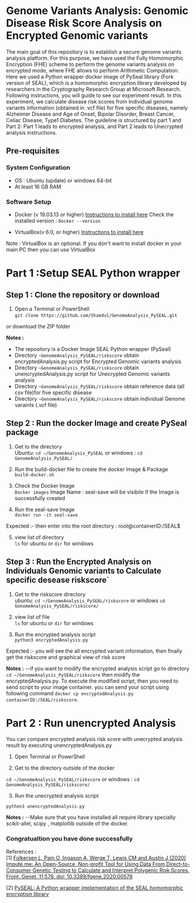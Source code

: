 # Genome Variants Analysis: Genomic Disease Risk Score Analysis on Encrypted Genomic variants

The main goal of this repository is to establish a secure genome variants analysis platform. For this purpose, we have used the Fully Homomorphic Encryption (FHE) scheme to perform the genome variants analysis on encrypted mode, where FHE allows to perform Arithmetic Computation.
Here we used a Python wrapper docker image of PySeal library (Fork version of SEAL), which is a homomorphic encryption library developed by researchers in the Cryptography Research Group at Microsoft Research. Following instructions, you will guide to see our experiment result. In this experiment, 
we calculate disease risk scores from individual genome variants information (obtained in .vcf file) for five specific diseases, namely Alzheimer Disease and Age of Onset, Bipolar Disorder,  Breast Cancer, Celiac Disease, Type1 Diabetes. The guideline is structured by part 1 and Part 2: Part 1 leads to encrypted analysis, and Part 2 leads to Unecrypted analysis instructions.

## Pre-requisites
### System Configuration

* OS : Ubuntu (update) or windows 64-bit
* At least 16 GB RAM

### Software Setup

* Docker (v 19.03.13 or higher)
 [Instructions to install here](https://docs.docker.com/get-docker/)
 Check the installed version : `Docker --version`

* VirtualBox(v 6.0, or higher)
 [Instructions to install here](https://www.virtualbox.org/wiki/Downloads)
 
Note : VirtualBox is an optional. If you don't want to install docker in your main PC then you can use VirtualBox


# Part 1 :Setup SEAL Python wrapper

## Step 1 : Clone the repository or download 

1. Open a Terminal or PowerShell<br>
`git clone https://github.com/Shaedul/GenomeAnalysis_PySEAL.git`

 or download the ZIP folder

**Notes :**
* The repository is a Docker Image SEAL Python wrapper (PySeal)
* Directory `~GenomeAnalysis_PySEAL/riskscore` obtain encryptedAnalysis.py script for Encrypted Genomic variants analysis
* Directory `~GenomeAnalysis_PySEAL/riskscore` obtain unencryptedAnalysis.py script for Unecrypted Genomic variants analysis
* Directory `~GenomeAnalysis_PySEAL/riskscore` obtain reference data (all csv file)for five specific disease
* Directory `~GenomeAnalysis_PySEAL/riskscore` obtain individual Genome varaints (.vcf file)


## Step 2 : Run the docker Image and create PySeal package

1. Get to the directory<br>
Ubuntu: `cd ~/GenomeAnalysis_PySEAL` or windows : `cd GenomeAnalysis_PySEAL/`

2. Run the build-docker file to create the docker Image & Package<br>
`build-docker.sh`

3. Check the Docker Image<br>
`Docker images`
Image Name : seal-save will be visibile if the Image is successfully created

4. Run the  seal-save Image<br>
`docker run -it seal-save`

Expected :- then enter into the root directory : root@containerID:/SEAL$

5. view list of directory <br>
`ls` for ubuntu or `dir` for windows

## Step 3 : Run the Encrypted Analysis on Individuals Genomic variants to Calculate specific desease riskscore`

1. Get to the riskscore directory<br>
ubuntu: `cd ~/GenomeAnalysis_PySEAL/riskscore` or windows `cd GenomeAnalysis_PySEAL/riskscore/`

2. view list of file <br>
`ls` for ubuntu or `dir` for windows

3. Run the encrypted analysis script <br>
`python3 encryptedAnalysis.py`

Expected :- you will see the all encrypted variant information, then finally get the riskscore and graphical view of risk score 

 **Notes :**
 --if you want to modify the encrypted analysis script go to directory `cd ~/GenomeAnalysis_PySEAL/riskscore` then modify the encryptedAnalysis.py. To execute the modified script, then you need to send script to your image container. you can send your script using following command
 `docker cp encryptedAnalysis.py containerID:/SEAL/riskscore`.

# Part 2 : Run unencrypted Analysis

You can compare encrypted analysis risk score with unecrypted analysis result by executing unencryptedAnalysis.py

1. Open Terminal or PowerShell <br>

2. Get to the directory outside of the docker <br>

`cd ~/GenomeAnalysis_PySEAL/riskscore` or windows : `cd GenomeAnalysis_PySEAL/riskscore/`

3. Run the unecrypted analysis script <br>

`python3 unencryptedAnalysis.py`

 **Notes :**
 --Make sure that you have installed all require library specially scikit-allel, scipy
, matplotlib outside of the docker.

### Congratualtion you have done successfully

References : <br>
[1]	 <a href= "https://www.frontiersin.org/articles/10.3389/fgene.2020.00578/full">Folkersen L, Pain O, Ingason A, Werge T, Lewis CM and Austin J (2020) Impute.me: An Open-Source, Non-profit Tool for Using Data From Direct-to-Consumer Genetic Testing to Calculate and Interpret Polygenic Risk Scores. Front. Genet. 11:578. doi: 10.3389/fgene.2020.00578 <br>
</a>

[2]  <a href= "https://www.semanticscholar.org/paper/PySEAL%3A-A-Python-wrapper-implementation-of-the-SEAL-Titus-Kishore/1aeafd177e40216e753f6ec4709527a168865ad9">PySEAL: A Python wrapper implementation of the SEAL homomorphic encryption library
</a>


